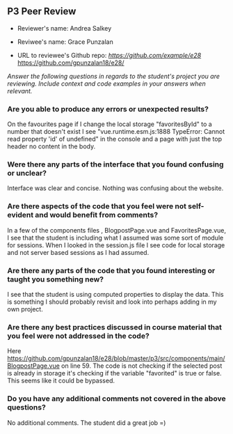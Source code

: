 ## P3 Peer Review

+ Reviewer's name: 
Andrea Salkey

+ Reviwee's name: 
Grace Punzalan

+ URL to reviewee's Github repo: *<https://github.com/example/e28>*
https://github.com/gpunzalan18/e28/

*Answer the following questions in regards to the student's project you are reviewing. Include context and code examples in your answers when relevant.*


### Are you able to produce any errors or unexpected results?

On the favourites page if I change the local storage "favoritesById" to a number that doesn't exist I see "vue.runtime.esm.js:1888 TypeError: Cannot read property 'id' of undefined" in the console 
and a page with just the top header no content in the body.

### Were there any parts of the interface that you found confusing or unclear?

Interface was clear and concise. Nothing was confusing about the website.

### Are there aspects of the code that you feel were not self-evident and would benefit from comments?

In a few of the components files , BlogpostPage.vue and FavoritesPage.vue, I see that the student is including what I assumed was some sort of module for sessions. When I looked in the session.js file I see code for local storage and not server based sessions as I had assumed.

### Are there any parts of the code that you found interesting or taught you something new?

I see that the student is using computed properties to display the data. This is something I should probably revisit and look into perhaps adding in my own project.

### Are there any best practices discussed in course material that you feel were not addressed in the code?
Here https://github.com/gpunzalan18/e28/blob/master/p3/src/components/main/BlogpostPage.vue on line 59. 
The code is not checking if the selected post is already in storage it's checking if the variable "favorited" is true or false. 
This seems like it could be bypassed. 

### Do you have any additional comments not covered in the above questions?
No additional comments. The student did a great job =) 
